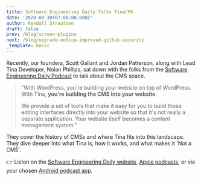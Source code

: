 ```yaml
---
title: Software Engineering Daily Talks TinaCMS
date: '2020-04-30T07:00:00.000Z'
author: Kendall Strautman
draft: false
prev: /blog/screen-plugins
next: /blog/upgrade-notice-improved-github-security
_template: basic
---
```


Recently, our founders, Scott Gallant and Jordan Patterson, along with Lead Tina Developer, Nolan Phillips, sat down with the folks from the [Software Engineering Daily Podcast](https://softwareengineeringdaily.com/) to talk about the CMS space.

> "With WordPress, you're building your website on top of WordPress. With Tina, **you’re building the CMS into your website**.
>
> We provide a set of tools that make it easy for you to build those editing interfaces directly into your website so that it's not really a separate application. Your website itself becomes a content management system."

They cover the history of CMSs and where Tina fits into this landscape. They dive deeper into what Tina is, how it works, and what makes it 'Not a CMS'.

👉 Listen on the [Software Engineering Daily website](https://softwareengineeringdaily.com/2020/04/30/jamstack-content-management-with-scott-gallant-jordan-patterson-and-nolan-phillips/), [Apple podcasts](https://podcasts.apple.com/us/podcast/software-engineering-daily/id1019576853?ls=1&mt=2#episodeGuid=http%3A%2F%2Fsoftwareengineeringdaily.com%2F%3Fp%3D9257), or via your chosen [Android podcast app](https://subscribeonandroid.com/softwareengineeringdaily.com/feed/podcast/).
